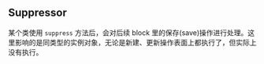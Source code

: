 ## Suppressor

某个类使用 `suppress` 方法后，会对后续 block 里的保存(save)操作进行处理。这里影响的是同类型的实例对象，无论是新建、更新操作表面上都执行了，但实际上没有执行。
